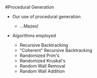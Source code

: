 #Procedural Generation

* Our use of procedural generation
	* ...Mazes!

* Algorithms employed
	* Recursive Backtracking
	* "Coherent" Recursive Backtracking
	* Randomized Prim's
	* Randomized Kruskal's
	* Random Wall Removal
	* Random Wall Addition